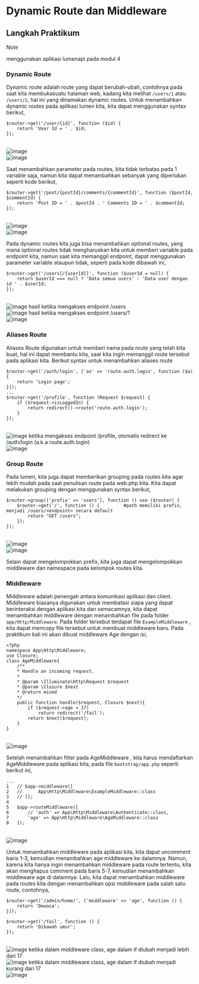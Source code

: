 # Dynamic Route dan Middleware

## Langkah Praktikum

> [!NOTE]
> menggunakan aplikasi lumenapi pada modul 4

### Dynamic Route

Dynamic route adalah route yang dapat berubah-ubah, contohnya pada saat kita membukasuatu halaman web, kadang kita melihat `/users/1` atau `/users/2`, hal ini yang dinamakan dynamic routes.
Untuk menambahkan dynamic routes pada aplikasi lumen kita, kita dapat menggunakan syntax berikut,

```
$router->get('/user/{id}', function ($id) {
    return 'User Id = ' . $id;
});
```

<br>![image](https://github.com/alviantaa/Praktikum/blob/main/Pemrograman_Integratif/Modul_5/screenshot/1.jpg)
<br>![image](https://github.com/alviantaa/Praktikum/blob/main/Pemrograman_Integratif/Modul_5/screenshot/9.jpg)

Saat menambahkan parameter pada routes, kita tidak terbatas pada 1 variable saja, namun kita dapat menambahkan sebanyak yang diperlukan seperti kode berikut,

```
$router->get('/post/{postId}/comments/{commentId}', function ($postId, $commentId) {
    return 'Post ID = ' . $postId . ' Comments ID = ' . $commentId;
});
```

<br>![image](https://github.com/alviantaa/Praktikum/blob/main/Pemrograman_Integratif/Modul_5/screenshot/2.jpg)
<br>![image](https://github.com/alviantaa/Praktikum/blob/main/Pemrograman_Integratif/Modul_5/screenshot/10.jpg)

Pada dynamic routes kita juga bisa menambahkan optional routes, yang mana optional routes tidak mengharuskan kita untuk memberi variable pada endpoint kita, namun saat kita memanggil endpoint, dapat menggunakan parameter variable ataupun tidak, seperti pada kode dibawah ini,

```
$router->get('/users[/{userId}]', function ($userId = null) {
    return $userId === null ? 'Data semua users' : 'Data user dengan id ' . $userId;
});
```

<br>![image](https://github.com/alviantaa/Praktikum/blob/main/Pemrograman_Integratif/Modul_5/screenshot/3.jpg)
hasil ketika mengakses endpoint /users
<br>![image](https://github.com/alviantaa/Praktikum/blob/main/Pemrograman_Integratif/Modul_5/screenshot/11.jpg)
hasil ketika mengakses endpoint /users/1
<br>![image](https://github.com/alviantaa/Praktikum/blob/main/Pemrograman_Integratif/Modul_5/screenshot/12.jpg)

### Aliases Route

Aliases Route digunakan untuk memberi nama pada route yang telah kita buat, hal ini dapat membantu kita, saat kita ingin memanggil route tersebut pada aplikasi kita. Berikut syntax untuk menambahkan aliases route

```
$router->get('/auth/login', ['as' => 'route.auth.login', function ($a) {
    return 'Login page';
}]);
...
$router->get('/profile', function (Request $request) {
    if ($request->isLoggedIn) {
        return redirect()->route('route.auth.login');
    }
});
```

<br>![image](https://github.com/alviantaa/Praktikum/blob/main/Pemrograman_Integratif/Modul_5/screenshot/4.jpg)
ketika mengakses endpoint /profile, otomatis redirect ke /auth/login (a.k.a route.auth.login)
<br>![image](https://github.com/alviantaa/Praktikum/blob/main/Pemrograman_Integratif/Modul_5/screenshot/13.jpg)

### Group Route

Pada lumen, kita juga dapat memberikan grouping pada routes kita agar lebih mudah pada saat penulisan route pada web.php kita. Kita dapat melakukan grouping dengan menggunakan syntax berikut,

```
$router->group(['prefix' => 'users'], function () use ($router) {
    $router->get('/', function () {         #path memiliki prefix, menjadi /users/<endpoint> secara default
        return "GET /users";
    });
});
```

<br>![image](https://github.com/alviantaa/Praktikum/blob/main/Pemrograman_Integratif/Modul_5/screenshot/5.jpg)
<br>![image](https://github.com/alviantaa/Praktikum/blob/main/Pemrograman_Integratif/Modul_5/screenshot/14.jpg)

Selain dapat mengelompokkan prefix, kita juga dapat mengelompokkan middleware dan
namespace pada kelompok routes kita.

### Middleware

Middleware adalah penengah antara komunikasi aplikasi dan client. Middleware biasanya digunakan untuk membatasi siapa yang dapat berinteraksi dengan aplikasi kita dan semacamnya, kita dapat menambahkan middleware dengan menambahkan file pada folder `app/Http/Middleware`. Pada folder tersebut terdapat file `ExampleMiddleware` , kita dapat mencopy file tersebut untuk membuat middleware baru. Pada praktikum kali ini akan dibuat middleware Age dengan isi,

```
<?php
namespace App\Http\Middleware;
use Closure;
class AgeMiddleware{
    /**
    * Handle an incoming request.
    *
    * @param \Illuminate\Http\Request $request
    * @param \Closure $next
    * @return mixed
    */
    public function handle($request, Closure $next){
        if ($request->age < 17)
            return redirect('/fail');
        return $next($request);
    }
}
```

<br>![image](https://github.com/alviantaa/Praktikum/blob/main/Pemrograman_Integratif/Modul_5/screenshot/6.jpg)

Setelah menambahkan filter pada AgeMiddleware , kita harus mendaftarkan
AgeMiddleware pada aplikasi kita, pada file `bootstrap/app.php` seperti berikut ini,

```
...
1   // $app->middleware([
2   //      App\Http\Middleware\ExampleMiddleware::class
3   // ]);
4
5   $app->routeMiddleware([
6       // 'auth' => App\Http\Middleware\Authenticate::class,
7       'age' => App\Http\Middleware\AgeMiddleware::class
8   ]);
```

<br>![image](https://github.com/alviantaa/Praktikum/blob/main/Pemrograman_Integratif/Modul_5/screenshot/7.jpg)

Untuk menambahkan middleware pada aplikasi kita, kita dapat uncomment baris 1-3, kemudian menambahkan age middleware ke dalamnya.
Namun, karena kita hanya ingin menambahkan middleware pada route tertentu, kita akan menghapus comment pada baris 5-7, kemudian menambahkan middleware age di dalamnya.
Lalu, kita dapat menambahkan middleware pada routes kita dengan menambahkan opsi middleware pada salah satu route, contohnya,

```
$router->get('/admin/home/', ['middleware' => 'age', function () {
    return 'Dewasa';
}]);

$router->get('/fail', function () {
    return 'Dibawah umur';
});
```

<br>![image](https://github.com/alviantaa/Praktikum/blob/main/Pemrograman_Integratif/Modul_5/screenshot/8.jpg)
ketika dalam middleware class, age dalam if diubah menjadi lebih dari 17
<br>![image](https://github.com/alviantaa/Praktikum/blob/main/Pemrograman_Integratif/Modul_5/screenshot/16.jpg)
ketika dalam middleware class, age dalam if diubah menjadi kurang dari 17
<br>![image](https://github.com/alviantaa/Praktikum/blob/main/Pemrograman_Integratif/Modul_5/screenshot/16.jpg)
